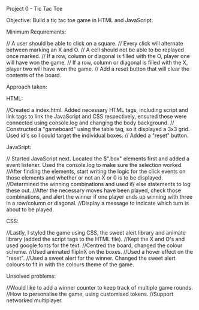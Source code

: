 Project 0 - Tic Tac Toe

Objective: Build a tic tac toe game in HTML and JavaScript.

Minimum Requirements:

// A user should be able to click on a square.
// Every click will alternate between marking an X and O.
// A cell should not be able to be replayed once marked.
// If a row, column or diagonal is filled with the O, player one will have won the game.
// If a row, column or diagonal is filled with the X, player two will have won the game.
// Add a reset button that will clear the contents of the board.

Approach taken:  

HTML:

//Created a index.html. Added necessary HTML tags, including script and link tags to link the JavaScript and CSS respectively, ensured these were connected using console.log and changing the body background.
// Constructed a "gameboard" using the table tag, so it displayed a 3x3 grid. Used id's so I could target the individual boxes.
// Added a "reset" button.

JavaSript:

// Started JavaScript next. Located the $".box" elements first and added a event listener. Used the console.log to make sure the selection worked.  
//After finding the elements, start writing the logic for the click events on those elements and whether or not an X or 0 is to be displayed.
//Determined the winning combinations and used if/ else statements to log these out.
//After the necessary moves have been played, check those combinations, and alert the winner if one player ends up winning with three in a row/column or diagonal.
//Display a message to indicate which turn is about to be played.

CSS:

//Lastly, I styled the game using CSS, the sweet alert library and animate library (added the script tags to the HTML file).
//Kept the X and O's and used google fonts for the text.
//Centred the board, changed the colour scheme.
//Used animated flipInX on the boxes.
//Used a hover effect on the "reset".
//Used a sweet alert for the winner. Changed the sweet alert colours to fit in with the colours theme of the game.


Unsolved problems:

//Would like to add a winner counter to keep track of multiple game rounds.
//How to personalise the game, using customised tokens.
//Support networked multiplayer.
